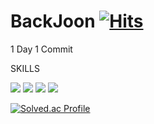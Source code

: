 # BackJoon  [![Hits](https://hits.seeyoufarm.com/api/count/incr/badge.svg?url=https%3A%2F%2Fgithub.com%2Fcny1213&count_bg=%23FFB445&title_bg=%23FC60FF&icon=mcdonalds.svg&icon_color=%23FFE260&title=hits&edge_flat=false)](https://hits.seeyoufarm.com)
1 Day 1 Commit

SKILLS

<img src="https://img.shields.io/badge/Kotlin-7F52FF?style=for-the-badge&logo=kotlin&logoColor=white">  <img src="https://img.shields.io/badge/androidstudio-3DDC84?style=for-the-badge&logo=androidstudio&logoColor=white"> <img src="https://img.shields.io/badge/cplusplus-00599C?style=for-the-badge&logo=cplusplus&logoColor=white"> <img src="https://img.shields.io/badge/android-34A853?style=for-the-badge&logo=android&logoColor=white"> 

[![Solved.ac Profile](http://mazassumnida.wtf/api/v2/generate_badge?boj=cny1213)](https://solved.ac/cny1213/)


